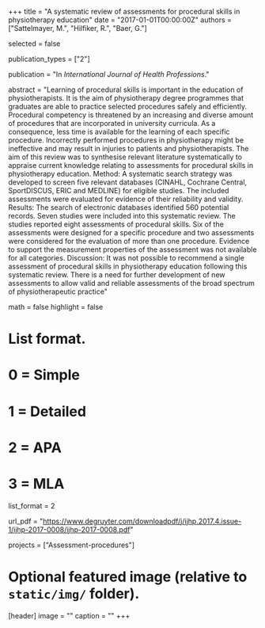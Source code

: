 +++
title = "A systematic review of assessments for procedural skills in physiotherapy education"
date = "2017-01-01T00:00:00Z"
authors = ["Sattelmayer, M.", "Hilfiker, R.", "Baer, G."]

selected = false

publication_types = ["2"]

publication = "In *International Journal of Health Professions*."

abstract = "Learning of procedural skills is important in the education of physiotherapists. It is the aim of physiotherapy degree programmes that graduates are able to practice selected procedures safely and efficiently. Procedural competency is threatened by an increasing and diverse amount of procedures that are incorporated in university curricula. As a consequence, less time is available for the learning of each specific procedure. Incorrectly performed procedures in physiotherapy might be ineffective and may result in injuries to patients and physiotherapists. The aim of this review was to synthesise relevant literature systematically to appraise current knowledge relating to assessments for procedural skills in physiotherapy education. Method: A systematic search strategy was developed to screen five relevant databases (CINAHL, Cochrane Central, SportDISCUS, ERIC and MEDLINE) for eligible studies. The included assessments were evaluated for evidence of their reliability and validity. Results: The search of electronic databases identified 560 potential records. Seven studies were included into this systematic review. The studies reported eight assessments of procedural skills. Six of the assessments were designed for a specific procedure and two assessments were considered for the evaluation of more than one procedure. Evidence to support the measurement properties of the assessment was not available for all categories. Discussion: It was not possible to recommend a single assessment of procedural skills in physiotherapy education following this systematic review. There is a need for further development of new assessments to allow valid and reliable assessments of the broad spectrum of physiotherapeutic practice"

math = false
highlight = false

# List format.
#   0 = Simple
#   1 = Detailed
#   2 = APA
#   3 = MLA
list_format = 2

url_pdf = "https://www.degruyter.com/downloadpdf/j/ijhp.2017.4.issue-1/ijhp-2017-0008/ijhp-2017-0008.pdf"

projects = ["Assessment-procedures"]


# Optional featured image (relative to `static/img/` folder).
[header]
image = ""
caption = ""
+++
